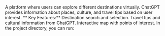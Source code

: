 A platform where users can explore different destinations virtually. ChatGPT provides information about places, culture, and travel tips based on user interest.
**
Key Features:**
Destination search and selection.
Travel tips and cultural information from ChatGPT.
Interactive map with points of interest.
In the project directory, you can run:
